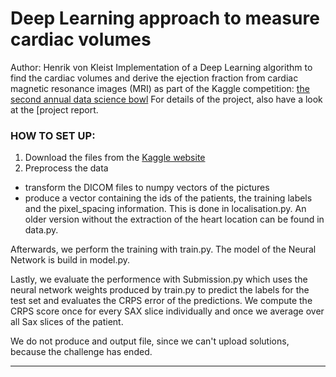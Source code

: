 # Deep Learning approach to measure cardiac volumes
Author: Henrik von Kleist
Implementation of a Deep Learning algorithm to find the cardiac volumes 
and derive the ejection fraction from cardiac magnetic resonance images (MRI)
as part of the Kaggle competition: [the second annual data science bowl](https://www.kaggle.com/c/second-annual-data-science-bowl/overview/description)
For details of the project, also have a look at the [project report.

     
### HOW TO SET UP:
1. Download the files from the [Kaggle website](https://www.kaggle.com/c/second-annual-data-science-bowl/data)
2. Preprocess the data
* transform the DICOM files to numpy vectors of the pictures
* produce a vector containing the ids of the patients, the training labels and the pixel_spacing information.
This is done in localisation.py. An older version without the
extraction of the heart location can be found in data.py.

Afterwards, we perform the training with train.py. The model of the 
Neural Network is build in model.py.

Lastly, we evaluate the performence with Submission.py which uses 
the neural network weights produced by train.py to predict the labels
for the test set and evaluates the CRPS error of the predictions. We
compute the CRPS score once for every SAX slice individually and once
we average over all Sax slices of the patient. 

We do not produce and output file, since we can't upload solutions, 
because the challenge has ended.





********************************************************************


